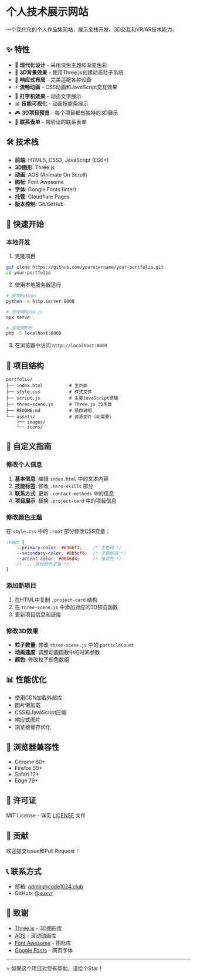 # 个人技术展示网站

一个现代化的个人作品集网站，展示全栈开发、3D交互和VR/AR技术能力。

## ✨ 特性

- 🎨 **现代化设计** - 采用深色主题和渐变色彩
- 🌟 **3D背景效果** - 使用Three.js创建动态粒子系统
- 📱 **响应式布局** - 完美适配各种设备
- ⚡ **流畅动画** - CSS动画和JavaScript交互效果
- 🎯 **打字机效果** - 动态文字展示
- 📊 **技能可视化** - 动画技能条展示
- 🎮 **3D项目预览** - 每个项目都有独特的3D展示
- 📧 **联系表单** - 带验证的联系表单

## 🛠️ 技术栈

- **前端**: HTML5, CSS3, JavaScript (ES6+)
- **3D图形**: Three.js
- **动画**: AOS (Animate On Scroll)
- **图标**: Font Awesome
- **字体**: Google Fonts (Inter)
- **托管**: Cloudflare Pages
- **版本控制**: Git/GitHub

## 🚀 快速开始

### 本地开发

1. 克隆项目
```bash
git clone https://github.com/yourusername/your-portfolio.git
cd your-portfolio
```

2. 使用本地服务器运行
```bash
# 使用Python
python -m http.server 8000

# 或使用Node.js
npx serve .

# 或使用PHP
php -S localhost:8000
```

3. 在浏览器中访问 `http://localhost:8000`


## 📁 项目结构

```
portfolio/
├── index.html          # 主页面
├── style.css           # 样式文件
├── script.js           # 主要JavaScript逻辑
├── three-scene.js      # Three.js 3D场景
├── README.md           # 项目说明
└── assets/             # 资源文件（如需要）
    ├── images/
    └── icons/
```

## 🎨 自定义指南

### 修改个人信息

1. **基本信息**: 编辑 `index.html` 中的文本内容
2. **技能标签**: 修改 `.hero-skills` 部分
3. **联系方式**: 更新 `.contact-methods` 中的信息
4. **项目展示**: 替换 `.project-card` 中的项目信息

### 修改颜色主题

在 `style.css` 中的 `:root` 部分修改CSS变量：

```css
:root {
    --primary-color: #6366f1;    /* 主色调 */
    --secondary-color: #8b5cf6;  /* 次要色调 */
    --accent-color: #06b6d4;     /* 强调色 */
    /* ... 其他颜色变量 */
}
```

### 添加新项目

1. 在HTML中复制 `.project-card` 结构
2. 在 `three-scene.js` 中添加对应的3D预览函数
3. 更新项目信息和链接

### 修改3D效果

- **粒子数量**: 修改 `three-scene.js` 中的 `particleCount`
- **动画速度**: 调整动画函数中的时间参数
- **颜色**: 修改粒子颜色数组

## 📊 性能优化

- 使用CDN加载外部库
- 图片懒加载
- CSS和JavaScript压缩
- 响应式图片
- 浏览器缓存优化

## 🔧 浏览器兼容性

- Chrome 60+
- Firefox 55+
- Safari 12+
- Edge 79+

## 📝 许可证

MIT License - 详见 [LICENSE](LICENSE) 文件

## 🤝 贡献

欢迎提交Issue和Pull Request！

## 📞 联系方式

- 邮箱: admin@code1024.club
- GitHub: [@xuxvr](https://github.com/xuxvr)

## 🙏 致谢

- [Three.js](https://threejs.org/) - 3D图形库
- [AOS](https://michalsnik.github.io/aos/) - 滚动动画库
- [Font Awesome](https://fontawesome.com/) - 图标库
- [Google Fonts](https://fonts.google.com/) - 网页字体

---

⭐ 如果这个项目对您有帮助，请给个Star！ 